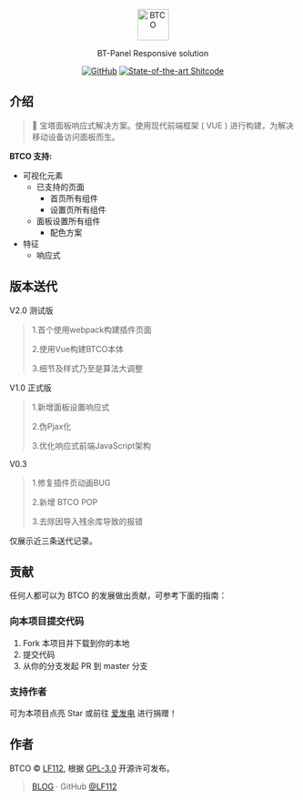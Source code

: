 <p align="center">
  <a href="https://btco.lf.tn">
    <img alt="BTCO" src="./BTCO.svg" style="width: 55px; height: 55px;">
  </a>
</p>

<p align="center">
BT-Panel Responsive solution
</p>

<div align="center">

[![GitHub](https://img.shields.io/github/license/LF112/BTCO?style=flat-square)](https://github.com/LF112/BTCO/blob/master/LICENSE)
[![State-of-the-art Shitcode](https://img.shields.io/static/v1?label=State-of-the-art&message=Shitcode&color=7B5804)](https://github.com/trekhleb/state-of-the-art-shitcode)

</div>

## 介绍
> 🎉 宝塔面板响应式解决方案。使用现代前端框架 ( VUE ) 进行构建，为解决移动设备访问面板而生。

**BTCO 支持:**

- 可视化元素
	- 已支持的页面
      - 首页所有组件
      - 设置页所有组件
  - 面板设置所有组件
	- 配色方案
- 特征
	- 响应式

## 版本送代
V2.0 测试版

>1.首个使用webpack构建插件页面
>
>2.使用Vue构建BTCO本体
>
>3.细节及样式乃至是算法大调整

V1.0 正式版

>1.新增面板设置响应式
>
>2.伪Pjax化
>
>3.优化响应式前端JavaScript架构

V0.3

>1.修复插件页动画BUG
>
>2.新增 BTCO POP
>
>3.去除因导入残余库导致的报错

仅展示近三条送代记录。

## 贡献
任何人都可以为 BTCO 的发展做出贡献，可参考下面的指南：

### 向本项目提交代码

1. Fork 本项目并下载到你的本地
2. 提交代码
3. 从你的分支发起 PR 到 master 分支

### 支持作者
可为本项目点亮 Star 或前往 [爱发电](https://afdian.net/@futiwolf) 进行捐赠！

## 作者

BTCO © [LF112](https://www.lf112.net), 根据 [GPL-3.0](./LICENSE) 开源许可发布。<br>
> [BLOG](https://blog.lf112.net) · GitHub [@LF112](https://github.com/LF112)
